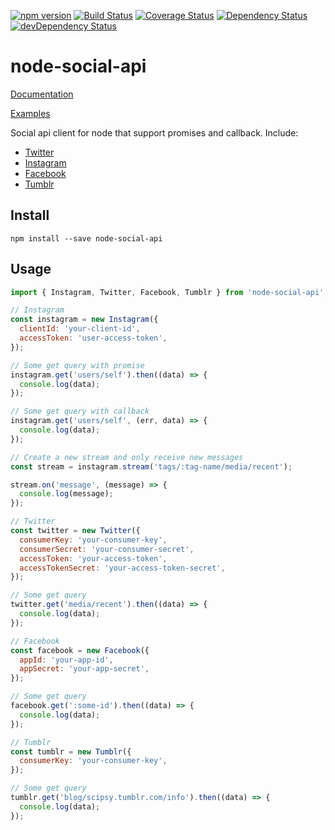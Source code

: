 [![npm version](https://badge.fury.io/js/node-social-api.svg)](https://badge.fury.io/js/node-social-api)
[![Build Status](https://travis-ci.org/pradel/node-social-api.svg?branch=master)](https://travis-ci.org/pradel/node-social-api)
[![Coverage Status](https://coveralls.io/repos/github/pradel/node-social-api/badge.svg?branch=master)](https://coveralls.io/github/pradel/node-social-api?branch=master)
[![Dependency Status](https://david-dm.org/pradel/node-social-api.svg)](https://david-dm.org/pradel/node-social-api)
[![devDependency Status](https://david-dm.org/pradel/node-social-api/dev-status.svg)](https://david-dm.org/pradel/node-social-api#info=devDependencies)

# node-social-api

[Documentation](https://pradel.github.io/node-social-api)

[Examples](https://github.com/pradel/node-social-api/tree/master/examples)

Social api client for node that support promises and callback.
Include:
* [Twitter](https://pradel.github.io/node-social-api/#twitter)
* [Instagram](https://pradel.github.io/node-social-api/#instagram)
* [Facebook](https://pradel.github.io/node-social-api/#facebook)
* [Tumblr](https://pradel.github.io/node-social-api/#tumblr)

## Install

`npm install --save node-social-api`

## Usage

```javascript
import { Instagram, Twitter, Facebook, Tumblr } from 'node-social-api';

// Instagram
const instagram = new Instagram({
  clientId: 'your-client-id',
  accessToken: 'user-access-token',
});

// Some get query with promise
instagram.get('users/self').then((data) => {
  console.log(data);
});

// Some get query with callback
instagram.get('users/self', (err, data) => {
  console.log(data);
});

// Create a new stream and only receive new messages
const stream = instagram.stream('tags/:tag-name/media/recent');

stream.on('message', (message) => {
  console.log(message);
});

// Twitter
const twitter = new Twitter({
  consumerKey: 'your-consumer-key',
  consumerSecret: 'your-consumer-secret',
  accessToken: 'your-access-token',
  accessTokenSecret: 'your-access-token-secret',
});

// Some get query
twitter.get('media/recent').then((data) => {
  console.log(data);
});

// Facebook
const facebook = new Facebook({
  appId: 'your-app-id',
  appSecret: 'your-app-secret',
});

// Some get query
facebook.get(':some-id').then((data) => {
  console.log(data);
});

// Tumblr
const tumblr = new Tumblr({
  consumerKey: 'your-consumer-key',
});

// Some get query
tumblr.get('blog/scipsy.tumblr.com/info').then((data) => {
  console.log(data);
});
```

